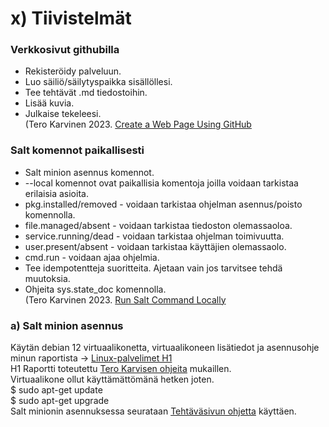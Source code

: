 # x) Tiivistelmät
### Verkkosivut githubilla
- Rekisteröidy palveluun.
- Luo säiliö/säilytyspaikka sisällöllesi.
- Tee tehtävät .md tiedostoihin.
- Lisää kuvia.
- Julkaise tekeleesi.<br>
(Tero Karvinen 2023. <a href="https://terokarvinen.com/2023/create-a-web-page-using-github/">Create a Web Page Using GitHub</a>
### Salt komennot paikallisesti
- Salt minion asennus komennot.
- --local komennot ovat paikallisia komentoja joilla voidaan tarkistaa erilaisia asioita.
- pkg.installed/removed - voidaan tarkistaa ohjelman asennus/poisto komennolla.
- file.managed/absent - voidaan tarkistaa tiedoston olemassaoloa.
- service.running/dead - voidaan tarkistaa ohjelman toimivuutta.
- user.present/absent - voidaan tarkistaa käyttäjien olemassaolo.
- cmd.run - voidaan ajaa ohjelmia.
- Tee idempotentteja suoritteita. Ajetaan vain jos tarvitsee tehdä muutoksia.
- Ohjeita sys.state_doc komennolla.<br>
(Tero Karvinen 2023. <a href="https://terokarvinen.com/2021/salt-run-command-locally/">Run Salt Command Locally</a>
### a) Salt minion asennus
Käytän debian 12 virtuaalikonetta, virtuaalikoneen lisätiedot ja asennusohje minun raportista -> <a href="https://github.com/JussiMol/Linux-palvelimet/blob/d695d08d28af0854d2a7391a6ad9caa195325762/h1.md"> Linux-palvelimet H1 </a> <br>
H1 Raportti toteutettu <a href="https://terokarvinen.com/2021/install-debian-on-virtualbox/">Tero Karvisen ohjeita</a> mukaillen. <br>
Virtuaalikone ollut käyttämättömänä hetken joten. <br>
$ sudo apt-get update<br>
$ sudo apt-get upgrade <br>
Salt minionin asennuksessa seurataan <a href="https://terokarvinen.com/2023/configuration-management-2023-autumn#pre"/>Tehtäväsivun ohjetta</a> käyttäen. <br>
